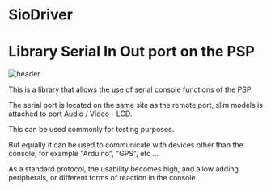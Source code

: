 # SioDriver
Library Serial In Out port on the PSP
============================

![header](header.jpg)

This is a library that allows the use of serial console functions of the PSP.

The serial port is located on the same site as the remote port,
slim models is attached to port Audio / Video - LCD.

This can be used commonly for testing purposes.

But equally it can be used to communicate with devices other than the console, for example "Arduino", "GPS", etc ...

As a standard protocol, the usability becomes high, and allow adding peripherals, or different forms of reaction in the console.
